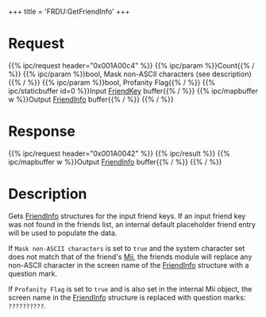 +++
title = 'FRDU:GetFriendInfo'
+++

# Request

{{% ipc/request header="0x001A00c4" %}}
{{% ipc/param %}}Count{{% / %}}
{{% ipc/param %}}bool, Mask non-ASCII characters (see description){{% / %}}
{{% ipc/param %}}bool, Profanity Flag{{% / %}}
{{% ipc/staticbuffer id=0 %}}Input [FriendKey](Friend_Services#friendkey "wikilink") buffer{{% / %}}
{{% ipc/mapbuffer w %}}Output [FriendInfo](Friend_Services#friendinfo "wikilink") buffer{{% / %}}
{{% / %}}

# Response

{{% ipc/request header="0x001A0042" %}}
{{% ipc/result %}}
{{% ipc/mapbuffer w %}}Output [FriendInfo](Friend_Services#friendinfo "wikilink") buffer{{% / %}}
{{% / %}}

# Description

Gets [FriendInfo](Friend_Services#friendinfo "wikilink") structures for the input friend keys. If an input friend key was not found in the friends list, an internal default placeholder friend entry will be used to populate the data.

If `Mask non-ASCII characters` is set to `true` and the system character set does not match that of the friend's [Mii](Mii#mii_format "wikilink"), the friends module will replace any non-ASCII character in the screen name of the [FriendInfo](Friend_Services#friendinfo "wikilink") structure with a question mark.

If `Profanity Flag` is set to `true` and is also set in the internal Mii object, the screen name in the [FriendInfo](Friend_Services#friendinfo "wikilink") structure is replaced with question marks: `??????????`.
